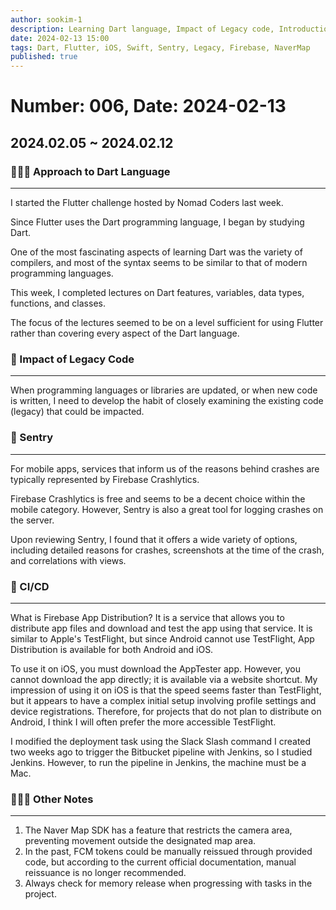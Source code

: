 ```yaml
---
author: sookim-1
description: Learning Dart language, Impact of Legacy code, Introduction of Sentry, Advancement of CI/CD
date: 2024-02-13 15:00
tags: Dart, Flutter, iOS, Swift, Sentry, Legacy, Firebase, NaverMap
published: true
---
```

# Number: 006, Date: 2024-02-13

## 2024.02.05 ~ 2024.02.12
### 🚴🏻‍♂️ Approach to Dart Language
---

I started the Flutter challenge hosted by Nomad Coders last week.

Since Flutter uses the Dart programming language, I began by studying Dart.

One of the most fascinating aspects of learning Dart was the variety of compilers, and most of the syntax seems to be similar to that of modern programming languages.

This week, I completed lectures on Dart features, variables, data types, functions, and classes.

The focus of the lectures seemed to be on a level sufficient for using Flutter rather than covering every aspect of the Dart language.

### 🚨 Impact of Legacy Code
---

When programming languages or libraries are updated, or when new code is written, I need to develop the habit of closely examining the existing code (legacy) that could be impacted.

### 🚀 Sentry
---

For mobile apps, services that inform us of the reasons behind crashes are typically represented by Firebase Crashlytics.

Firebase Crashlytics is free and seems to be a decent choice within the mobile category. However, Sentry is also a great tool for logging crashes on the server.

Upon reviewing Sentry, I found that it offers a wide variety of options, including detailed reasons for crashes, screenshots at the time of the crash, and correlations with views.

### 🛫 CI/CD
---
What is Firebase App Distribution? It is a service that allows you to distribute app files and download and test the app using that service. It is similar to Apple's TestFlight, but since Android cannot use TestFlight, App Distribution is available for both Android and iOS.

To use it on iOS, you must download the AppTester app. However, you cannot download the app directly; it is available via a website shortcut. My impression of using it on iOS is that the speed seems faster than TestFlight, but it appears to have a complex initial setup involving profile settings and device registrations. Therefore, for projects that do not plan to distribute on Android, I think I will often prefer the more accessible TestFlight.

I modified the deployment task using the Slack Slash command I created two weeks ago to trigger the Bitbucket pipeline with Jenkins, so I studied Jenkins. However, to run the pipeline in Jenkins, the machine must be a Mac.

### 🙋🏻‍♂️ Other Notes
---
1. The Naver Map SDK has a feature that restricts the camera area, preventing movement outside the designated map area.
2. In the past, FCM tokens could be manually reissued through provided code, but according to the current official documentation, manual reissuance is no longer recommended.
3. Always check for memory release when progressing with tasks in the project.
